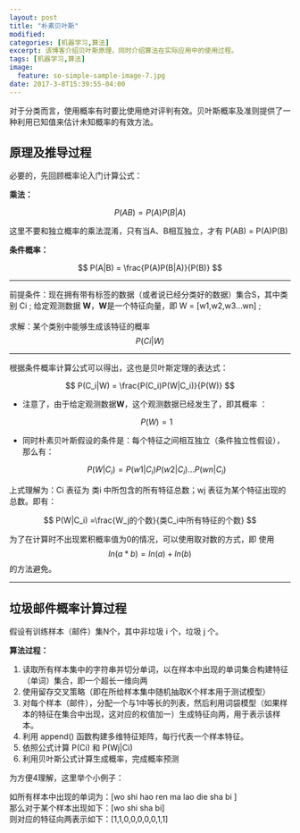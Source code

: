 ```yaml
---
layout: post
title: "朴素贝叶斯"
modified:
categories: [机器学习,算法]
excerpt: 该博客介绍贝叶斯原理，同时介绍算法在实际应用中的使用过程。
tags: [机器学习,算法]
image: 
  feature: so-simple-sample-image-7.jpg
date: 2017-3-8T15:39:55-04:00
---
```


对于分类而言，使用概率有时要比使用绝对评判有效。贝叶斯概率及准则提供了一种利用已知值来估计未知概率的有效方法。

## 原理及推导过程

必要的，先回顾概率论入门计算公式：

**乘法：**

$$
P(AB) = P(A)P(B|A)  
$$

 这里不要和独立概率的乘法混淆，只有当A、B相互独立，才有 P(AB) = P(A)P(B)

**条件概率：**

$$
P(A|B) = \frac{P(A)P(B|A)}{P(B)}
$$

---

前提条件：现在拥有带有标签的数据（或者说已经分类好的数据）集合S，其中类别 Ci ; 给定观测数据 **W**，**W**是一个特征向量，即 W = [w1,w2,w3...wn] ;<br><br>
求解：某个类别中能够生成该特征的概率 $$ P(Ci | W)  $$

---

根据条件概率计算公式可以得出，这也是贝叶斯定理的表达式：

$$
P(C_i|W) = \frac{P(C_i)P(W|C_i)}{P(W)}
$$

- 注意了，由于给定观测数据**W**，这个观测数据已经发生了，即其概率 ：

	$$
	P(W) = 1
	$$

- 同时朴素贝叶斯假设的条件是：每个特征之间相互独立（条件独立性假设），那么有：

	$$
	P(W|C_i) = P(w1|C_i)P(w2|C_i)...P(wn|C_i)
	$$
	
上式理解为：Ci 表征为 类i 中所包含的所有特征总数；wj 表征为某个特征出现的总数。即有：

$$
P(W|C_i) =\frac{W_j的个数}{类C_i中所有特征的个数}
$$

为了在计算时不出现累积概率值为0的情况，可以使用取对数的方式，即 使用$$ln(a*b) = ln(a)+ln(b)$$ 的方法避免。

---

## 垃圾邮件概率计算过程
 
假设有训练样本（邮件）集N个，其中非垃圾 i 个，垃圾 j 个。

**算法过程：**

> 
1. 读取所有样本集中的字符串并切分单词，以在样本中出现的单词集合构建特征（单词）集合，即一个超长一维向两
2. 使用留存交叉策略（即在所给样本集中随机抽取K个样本用于测试模型）
3. 对每个样本（邮件），分配一个与1中等长的列表，然后利用词袋模型（如果样本的特征在集合中出现，这对应的权值加一）生成特征向两，用于表示该样本。
4. 利用 append() 函数构建多维特征矩阵，每行代表一个样本特征。
5. 依照公式计算 P(Ci) 和  P(Wj\|Ci)
6. 利用贝叶斯公式计算生成概率，完成概率预测

为方便4理解，这里举个小例子：

如所有样本中出现的单词为：[wo shi hao ren ma lao die sha bi ]<br>
那么对于某个样本出现如下：[wo shi sha bi] <br>
则对应的特征向两表示如下：[1,1,0,0,0,0,0,1,1]
 >
